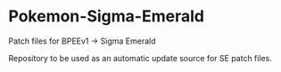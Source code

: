 # Pokemon-Sigma-Emerald
Patch files for BPEEv1 -> Sigma Emerald

Repository to be used as an automatic update source for SE patch files.
